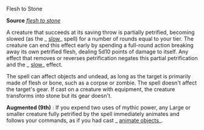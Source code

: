 Flesh to Stone

**Source** [_flesh to stone_](spells/fleshToStone.md#_flesh-to-stone)

A creature that succeeds at its saving throw is partially petrified, becoming slowed (as the _ [slow](spells/slow.md#_slow)_ spell) for a number of rounds equal to your tier. The creature can end this effect early by spending a full-round action breaking away its own petrified flesh, dealing 5d10 points of damage to itself. Any effect that removes or reverses petrification negates this partial petrification and the _ [slow](spells/slow.md#_slow)_ effect.

The spell can affect objects and undead, as long as the target is primarily made of flesh or bone, such as a corpse or zombie. The spell doesn't affect the target's gear. If cast on a creature with equipment, the creature transforms into stone but its gear doesn't.

**Augmented (9th)** : If you expend two uses of mythic power, any Large or smaller creature fully petrified by the spell immediately animates and follows your commands, as if you had cast _ [animate objects](spells/animateObjects.md#_animate-objects)_.

